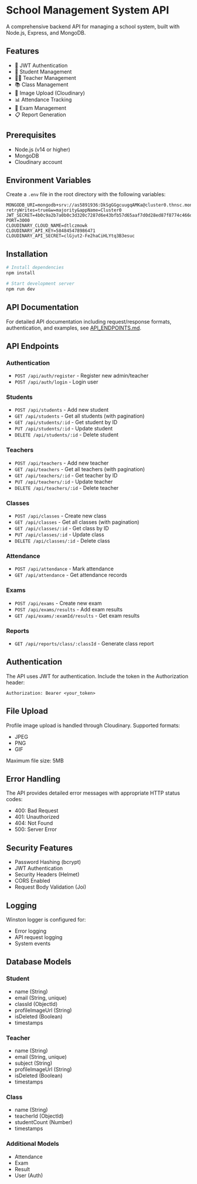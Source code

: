 # School Management System API

A comprehensive backend API for managing a school system, built with Node.js, Express, and MongoDB.

## Features

- 🔐 JWT Authentication
- 👥 Student Management
- 👨‍🏫 Teacher Management
- 📚 Class Management
- 📸 Image Upload (Cloudinary)
- 📊 Attendance Tracking
- 📝 Exam Management
- 📋 Report Generation

## Prerequisites

- Node.js (v14 or higher)
- MongoDB
- Cloudinary account

## Environment Variables

Create a `.env` file in the root directory with the following variables:

```env
MONGODB_URI=mongodb+srv://as5891936:DkSgGGgcuugqAMKa@cluster0.thnsc.mongodb.net/?retryWrites=true&w=majority&appName=Cluster0
JWT_SECRET=4b0c9a2b7a0b0c3d320c7287d6e43bfb57d65aaf7d0d28ed87f8774c466d59f0
PORT=3000
CLOUDINARY_CLOUD_NAME=dtlczmowk
CLOUDINARY_API_KEY=584845478986471
CLOUDINARY_API_SECRET=clGjut2-Fe2haCiHLYtq3B3esuc
```

## Installation

```bash
# Install dependencies
npm install

# Start development server
npm run dev
```
## API Documentation

For detailed API documentation including request/response formats, authentication, and examples, see [API_ENDPOINTS.md](API_ENDPOINTS.md).

## API Endpoints

### Authentication
- `POST /api/auth/register` - Register new admin/teacher
- `POST /api/auth/login` - Login user

### Students
- `POST /api/students` - Add new student
- `GET /api/students` - Get all students (with pagination)
- `GET /api/students/:id` - Get student by ID
- `PUT /api/students/:id` - Update student
- `DELETE /api/students/:id` - Delete student

### Teachers
- `POST /api/teachers` - Add new teacher
- `GET /api/teachers` - Get all teachers (with pagination)
- `GET /api/teachers/:id` - Get teacher by ID
- `PUT /api/teachers/:id` - Update teacher
- `DELETE /api/teachers/:id` - Delete teacher

### Classes
- `POST /api/classes` - Create new class
- `GET /api/classes` - Get all classes (with pagination)
- `GET /api/classes/:id` - Get class by ID
- `PUT /api/classes/:id` - Update class
- `DELETE /api/classes/:id` - Delete class

### Attendance
- `POST /api/attendance` - Mark attendance
- `GET /api/attendance` - Get attendance records

### Exams
- `POST /api/exams` - Create new exam
- `POST /api/exams/results` - Add exam results
- `GET /api/exams/:examId/results` - Get exam results

### Reports
- `GET /api/reports/class/:classId` - Generate class report

## Authentication

The API uses JWT for authentication. Include the token in the Authorization header:

```
Authorization: Bearer <your_token>
```

## File Upload

Profile image upload is handled through Cloudinary. Supported formats:
- JPEG
- PNG
- GIF

Maximum file size: 5MB

## Error Handling

The API provides detailed error messages with appropriate HTTP status codes:

- 400: Bad Request
- 401: Unauthorized
- 404: Not Found
- 500: Server Error

## Security Features

- Password Hashing (bcrypt)
- JWT Authentication
- Security Headers (Helmet)
- CORS Enabled
- Request Body Validation (Joi)

## Logging

Winston logger is configured for:
- Error logging
- API request logging
- System events

## Database Models

### Student
- name (String)
- email (String, unique)
- classId (ObjectId)
- profileImageUrl (String)
- isDeleted (Boolean)
- timestamps

### Teacher
- name (String)
- email (String, unique)
- subject (String)
- profileImageUrl (String)
- isDeleted (Boolean)
- timestamps

### Class
- name (String)
- teacherId (ObjectId)
- studentCount (Number)
- timestamps

### Additional Models
- Attendance
- Exam
- Result
- User (Auth)
